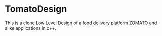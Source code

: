 # TomatoDesign
This is a clone Low Level Design of a food delivery platform ZOMATO and alike applications in c++.
